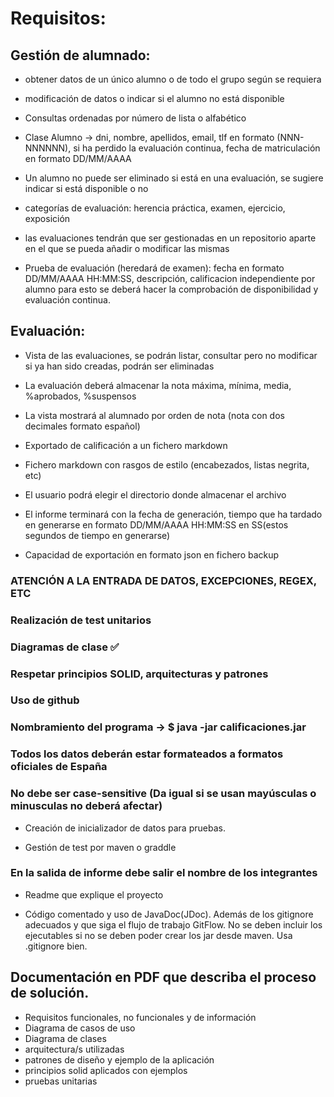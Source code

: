 # Requisitos:
## Gestión de alumnado: 
- obtener datos de un único alumno o de todo el grupo según se requiera

- modificación de datos o indicar si el alumno no está disponible

- Consultas ordenadas por número de lista o alfabético

- Clase Alumno -> dni, nombre, apellidos, email, 
tlf en formato (NNN-NNNNNN), si ha perdido la evaluación continua,
fecha de matriculación en formato DD/MM/AAAA

- Un alumno no puede ser eliminado si está en una evaluación, se sugiere indicar si está disponible o no

- categorías de evaluación: herencia práctica, examen, ejercicio, exposición

- las evaluaciones tendrán que ser gestionadas en un repositorio aparte en el que se pueda añadir o modificar las mismas

- Prueba de evaluación (heredará de examen): fecha en formato DD/MM/AAAA HH:MM:SS, descripción, calificacion independiente por alumno para esto se deberá hacer la comprobación de disponibilidad y evaluación continua.
	
## Evaluación:
- Vista de las evaluaciones, se podrán listar, consultar pero no modificar si ya han sido creadas, podrán ser eliminadas

- La evaluación deberá almacenar la nota máxima, mínima, media, %aprobados, %suspensos

- La vista mostrará al alumnado por orden de nota (nota con dos decimales formato español)
		
- Exportado de calificación a un fichero markdown

- Fichero markdown con rasgos de estilo (encabezados, listas negrita, etc)
		
- El usuario podrá elegir el directorio donde almacenar el archivo

- El informe terminará con la fecha de generación, tiempo que ha tardado en generarse en formato DD/MM/AAAA HH:MM:SS en SS(estos segundos de tiempo en generarse)

- Capacidad de exportación en formato json en fichero backup

### ATENCIÓN A LA ENTRADA DE DATOS, EXCEPCIONES, REGEX, ETC
	
### Realización de test unitarios
	
### Diagramas de clase ✅
	
### Respetar principios SOLID, arquitecturas y patrones

### Uso de github

### Nombramiento del programa -> $ java -jar calificaciones.jar

### Todos los datos deberán estar formateados a formatos oficiales de España

### No debe ser case-sensitive (Da igual si se usan mayúsculas o minusculas no deberá afectar)

- Creación de inicializador de datos para pruebas.

- Gestión de test por maven o graddle

### En la salida de informe debe salir el nombre de los integrantes

- Readme que explique el proyecto

- Código comentado y uso de JavaDoc(JDoc). Además de los gitignore adecuados y que siga el flujo de trabajo GitFlow. No se deben incluir los ejecutables si no se deben poder crear los jar desde maven. Usa .gitignore bien.
	
## Documentación en PDF que describa el proceso de solución.
- Requisitos funcionales, no funcionales y de información
- Diagrama de casos de uso
- Diagrama de clases
- arquitectura/s utilizadas
- patrones de diseño y ejemplo de la aplicación
- principios solid aplicados con ejemplos
- pruebas unitarias
